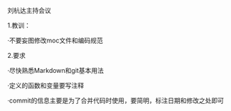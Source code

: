 刘杭达主持会议  

1.教训：  

·不要妄图修改moc文件和编码规范  

2.要求  

·尽快熟悉Markdown和git基本用法  

·定义的函数和变量要写注释  

·commit的信息主要是为了合并代码时使用，要简明，标注日期和修改之处即可  